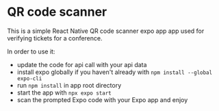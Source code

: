 # QR code scanner
This is a simple React Native QR code scanner expo app app used for verifying tickets for a conference.

In order to use it:
- update the code for api call with your api data
- install expo globally if you haven't already with ```npm install --global expo-cli```
- run ```npm install``` in app root directory
- start the app with ```npx expo start```
- scan the prompted Expo code  with your Expo app and enjoy

